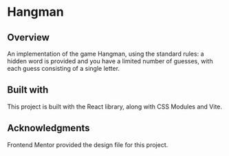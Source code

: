 # Hangman

## Overview

An implementation of the game Hangman, using the standard rules: a hidden word is provided and you have a limited number of guesses, with each guess consisting of a single letter.

## Built with

This project is built with the React library, along with CSS Modules and Vite.

## Acknowledgments

Frontend Mentor provided the design file for this project.
